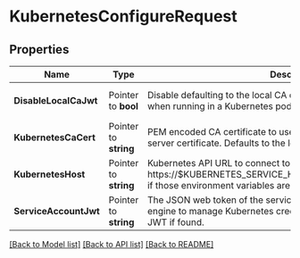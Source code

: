 # KubernetesConfigureRequest


## Properties

Name | Type | Description | Notes
------------ | ------------- | ------------- | -------------
**DisableLocalCaJwt** | Pointer to **bool** | Disable defaulting to the local CA certificate and service account JWT when running in a Kubernetes pod. | [optional] [default to false]
**KubernetesCaCert** | Pointer to **string** | PEM encoded CA certificate to use to verify the Kubernetes API server certificate. Defaults to the local pod&#x27;s CA if found. | [optional] 
**KubernetesHost** | Pointer to **string** | Kubernetes API URL to connect to. Defaults to https://$KUBERNETES_SERVICE_HOST:KUBERNETES_SERVICE_PORT if those environment variables are set. | [optional] 
**ServiceAccountJwt** | Pointer to **string** | The JSON web token of the service account used by the secret engine to manage Kubernetes credentials. Defaults to the local pod&#x27;s JWT if found. | [optional] 





[[Back to Model list]](../README.md#documentation-for-models) [[Back to API list]](../README.md#documentation-for-api-endpoints) [[Back to README]](../README.md)


